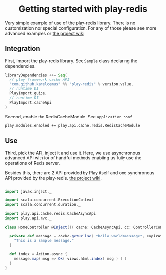 <div align="center">

  # Getting started with play-redis

</div>

Very simple example of use of the play-redis library. 
There is no customization nor special configuration.
For any of those please see more advanced examples or [the
project wiki](https://github.com/KarelCemus/play-redis/wiki)

## Integration

First, import the play-redis library. See `Sample` class
declaring the dependencies.

```sbt
libraryDependencies ++= Seq(
  // play framework cache API
  "com.github.karelcemus" %% "play-redis" % version.value,
  // runtime DI
  PlayImport.guice,
  // runtime DI
  PlayImport.cacheApi
)
```

Second, enable the RedisCacheModule. See `application.conf`.

```hocon
play.modules.enabled += play.api.cache.redis.RedisCacheModule
```

## Use

Third, pick the API, inject it and use it. Here, we use
asynchronous advanced API with lot of handful methods
enabling us fully use the operations of Redis server.

Besides this, there are 2 API provided by Play itself
and one synchronous API provided by the play-redis. [the
project wiki](https://github.com/KarelCemus/play-redis/wiki#provided-apis).


```scala

import javax.inject._

import scala.concurrent.ExecutionContext
import scala.concurrent.duration._

import play.api.cache.redis.CacheAsyncApi
import play.api.mvc._

class HomeController @Inject()( cache: CacheAsyncApi, cc: ControllerComponents )( implicit executionContext: ExecutionContext ) extends AbstractController( cc ) {

  private def message = cache.getOrElse( "hello-world#message", expiration = 10.seconds ) {
    "This is a sample message."
  }

  def index = Action.async {
    message.map( msg => Ok( views.html.index( msg ) ) )
  }
}

```
